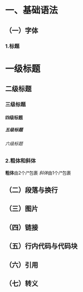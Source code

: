 # 一、基础语法
## （一）字体
### 1.标题
# 一级标题
## 二级标题
### 三级标题
#### 四级标题
##### 五级标题
###### 六级标题
### 2.粗体和斜体
**粗体**由2个/*包裹
*斜体*由1个/*包裹
## （二）段落与换行

## （三）图片
## （四）链接
## （五）行内代码与代码块
## （六）引用
## （七）转义
